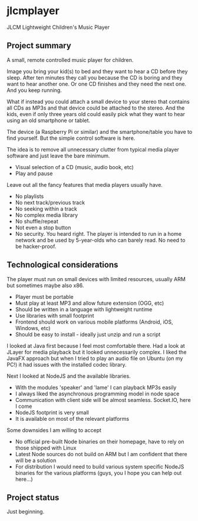 jlcmplayer
==========

JLCM Lightweight Children's Music Player

Project summary
---------------

A small, remote controlled music player for children.

Image you bring your kid(s) to bed and they want to hear a CD before they sleep. After ten minutes they call you because
the CD is boring and they want to hear another one. Or one CD finishes and they need the next one. And you keep running.

What if instead you could attach a small device to your stereo that contains all CDs as MP3s and that device could be
attached to the stereo. And the kids, even if only three years old could easily pick what they want to hear using an
old smartphone or tablet.

The device (a Raspberry Pi or similar) and the smartphone/table you have to find yourself. But the simple control 
software is here.

The idea is to remove all unnecessary clutter from typical media player software and just leave the bare minimum.
* Visual selection of a CD (music, audio book, etc)
* Play and pause

Leave out all the fancy features that media players usually have.
* No playlists
* No next track/previous track
* No seeking within a track
* No complex media library
* No shuffle/repeat
* Not even a stop button
* No security. You heard right. The player is intended to run in a home network and be used by 5-year-olds who can 
barely read. No need to be hacker-proof.

Technological considerations
----------------------------

The player must run on small devices with limited resources, usually ARM but sometimes maybe also x86.
* Player must be portable
* Must play at least MP3 and allow future extension (OGG, etc)
* Should be written in a language with lightweight runtime
* Use libraries with small footprint
* Frontend should work on various mobile platforms (Android, iOS, Windows, etc)
* Should be easy to install - ideally just unzip and run a script

I looked at Java first because I feel most comfortable there. Had a look at JLayer for media playback but it looked 
unnecessarily complex. I liked the JavaFX approach but when I tried to play an audio file on Ubuntu (on my PC!) it had
issues with the installed codec library.

Next I looked at NodeJS and the available libraries.
* With the modules 'speaker' and 'lame' I can playback MP3s easily
* I always liked the asynchronous programming model in node space
* Communication with client side will be almost seamless. Socket.IO, here I come
* NodeJS footprint is very small
* It is available on most of the relevant platforms

Some downsides I am willing to accept
* No official pre-built Node binaries on their homepage, have to rely on those shipped with Linux
* Latest Node sources do not build on ARM but I am confident that there will be a solution
* For distribution I would need to build various system specific NodeJS binaries for the various platforms (guys, you I
hope you can help out here...)

Project status
--------------

Just beginning.
